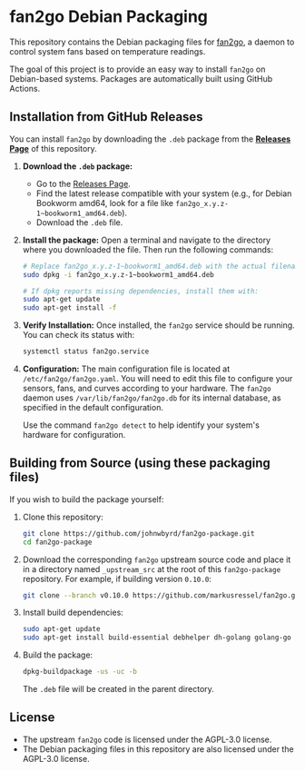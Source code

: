 # fan2go Debian Packaging

This repository contains the Debian packaging files for [fan2go](https://github.com/markusressel/fan2go), a daemon to control system fans based on temperature readings.

The goal of this project is to provide an easy way to install `fan2go` on Debian-based systems. Packages are automatically built using GitHub Actions.

## Installation from GitHub Releases

You can install `fan2go` by downloading the `.deb` package from the [**Releases Page**](https://github.com/johnwbyrd/fan2go-package/releases) of this repository.

1.  **Download the `.deb` package:**
    *   Go to the [Releases Page](https://github.com/johnwbyrd/fan2go-package/releases).
    *   Find the latest release compatible with your system (e.g., for Debian Bookworm amd64, look for a file like `fan2go_x.y.z-1~bookworm1_amd64.deb`).
    *   Download the `.deb` file.

2.  **Install the package:**
    Open a terminal and navigate to the directory where you downloaded the file. Then run the following commands:

    ```bash
    # Replace fan2go_x.y.z-1~bookworm1_amd64.deb with the actual filename you downloaded
    sudo dpkg -i fan2go_x.y.z-1~bookworm1_amd64.deb

    # If dpkg reports missing dependencies, install them with:
    sudo apt-get update
    sudo apt-get install -f
    ```

3.  **Verify Installation:**
    Once installed, the `fan2go` service should be running. You can check its status with:
    ```bash
    systemctl status fan2go.service
    ```

4.  **Configuration:**
    The main configuration file is located at `/etc/fan2go/fan2go.yaml`. You will need to edit this file to configure your sensors, fans, and curves according to your hardware. The `fan2go` daemon uses `/var/lib/fan2go/fan2go.db` for its internal database, as specified in the default configuration.

    Use the command `fan2go detect` to help identify your system's hardware for configuration.

## Building from Source (using these packaging files)

If you wish to build the package yourself:

1.  Clone this repository:
    ```bash
    git clone https://github.com/johnwbyrd/fan2go-package.git
    cd fan2go-package
    ```
2.  Download the corresponding `fan2go` upstream source code and place it in a directory named `_upstream_src` at the root of this `fan2go-package` repository. For example, if building version `0.10.0`:
    ```bash
    git clone --branch v0.10.0 https://github.com/markusressel/fan2go.git _upstream_src
    ```
3.  Install build dependencies:
    ```bash
    sudo apt-get update
    sudo apt-get install build-essential debhelper dh-golang golang-go devscripts
    ```
4.  Build the package:
    ```bash
    dpkg-buildpackage -us -uc -b
    ```
    The `.deb` file will be created in the parent directory.

## License

*   The upstream `fan2go` code is licensed under the AGPL-3.0 license.
*   The Debian packaging files in this repository are also licensed under the AGPL-3.0 license.
